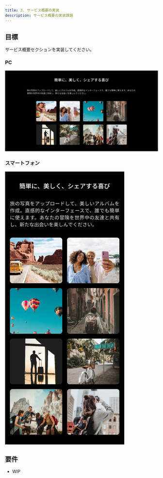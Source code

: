 ```yaml
---
title: 3. サービス概要の実装
description: サービス概要の実装課題
---
```


## 目標

サービス概要セクションを実装してください。

### PC

![alt text](../img/サービス概要.png)

### スマートフォン

![alt text](../img/サービス概要（SP）.png)

## 要件

- WIP
